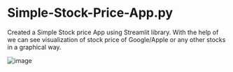 # Simple-Stock-Price-App.py

Created a Simple Stock price App using Streamlit library. With the help of we can see visualization of stock price of Google/Apple or any other stocks in a graphical way.

![image](https://github.com/Divyan8h/Simple-Stock-Price-App.py/assets/99311459/9e0f1b15-9948-40df-adfe-bae048f789c9)
